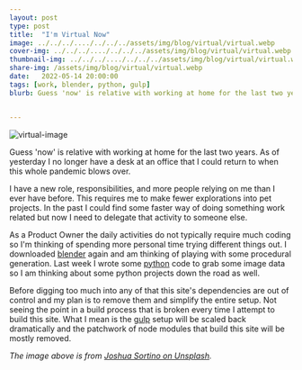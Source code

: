 ```yaml
---
layout: post
type: post
title:  "I'm Virtual Now"
image: ../../../..../../../../assets/img/blog/virtual/virtual.webp
cover-img: ../../../..../../../../assets/img/blog/virtual/virtual.webp
thumbnail-img: ../../../..../../../../assets/img/blog/virtual/virtual.webp
share-img: /assets/img/blog/virtual/virtual.webp
date:   2022-05-14 20:00:00
tags: [work, blender, python, gulp]
blurb: Guess 'now' is relative with working at home for the last two years. As of yesterday I no longer have a desk at an office that I could return to when this whole pandemic blows over.


---
```


![virtual-image]

Guess 'now' is relative with working at home for the last two years. As of yesterday I no longer have a desk at an office that I could return to when this whole pandemic blows over.

I have a new role, responsibilities, and more people relying on me than I ever have before. This requires me to make fewer explorations into pet projects. In the past I could find some faster way of doing something work related but now I need to delegate that activity to someone else.
<!--more-->
As a Product Owner the daily activities do not typically require much coding so I'm thinking of spending more personal time trying different things out. I downloaded [blender] again and am thinking of playing with some procedural generation. Last week I wrote some [python] code to grab some image data so I am thinking about some python projects down the road as well.

Before digging too much into any of that this site's dependencies are out of control and my plan is to remove them and simplify the entire setup. Not seeing the point in a build process that is broken every time I attempt to build this site. What I mean is the [gulp] setup will be scaled back dramatically and the patchwork of node modules that build this site will be mostly removed.

*The image above is from [Joshua Sortino on Unsplash].*

[Joshua Sortino on Unsplash]: https://unsplash.com/@sortino
[virtual-image]: ../../../..../../../../assets/img/blog/virtual/virtual.webp "Virtual"
[blender]: https://blender.org
[python]: https://python.org
[gulp]: http://gulpjs.com/